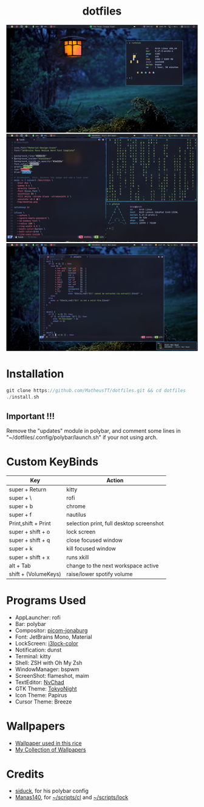 <h1 align="center">dotfiles</h1>

<p align="center">
  <img src="screenshots/screenshot1.png">
  <img src="screenshots/screenshot2.png">
  <img src="screenshots/screenshot3.png">
</p>

# Installation
```c
git clone https://github.com/MatheusTT/dotfiles.git && cd dotfiles
./install.sh 
```
## Important !!!
Remove the "updates" module in polybar, and comment some lines in "~/dotfiles/.config/polybar/launch.sh" if your not using arch.


# Custom KeyBinds
| Key | Action |
| ----- | ----- |
| super + Return | kitty |
| super + \ | rofi |
| super + b | chrome |
| super + f | nautilus |
| Print,shift + Print | selection print, full desktop screenshot |
| super + shift + o | lock screen |
| super + shift + q | close focused window |
| super + k | kill focused window |
| super + shift + x | runs xkill |
| alt + Tab | change to the next workspace active |
| shift + (VolumeKeys) | raise/lower spotify volume |



# Programs Used
  - AppLauncher: rofi
  - Bar: polybar
  - Compositor: [picom-jonaburg](https://github.com/jonaburg/picom)
  - Font: JetBrains Mono, Material
  - LockScreen: [i3lock-color](https://github.com/Raymo111/i3lock-color)
  - Notification: dunst
  - Terminal: kitty
  - Shell: ZSH with Oh My Zsh
  - WindowManager: bspwm
  - ScreenShot: flameshot, maim
  - TextEditor: [NvChad](https://github.com/NvChad/nvchad)
  - GTK Theme: [TokyoNight](https://github.com/stronk-dev/Tokyo-Night-Linux)
  - Icon Theme: Papirus
  - Cursor Theme: Breeze

# Wallpapers
  - [Wallpaper used in this rice](https://www.pexels.com/photo/selective-focus-photography-of-turned-on-black-metal-framed-light-sconce-414144/)
  - [My Collection of Wallpapers](https://github.com/MatheusTT/wallpapers)

# Credits
  - [siduck](https://github.com/siduck/dotfiles), for his polybar config
  - [Manas140](https://github.com/Manas140/dotfiles), for [~/scripts/cl](https://github.com/Manas140/sh/blob/main/src/cl) and [~/scripts/lock](https://github.com/Manas140/dotfiles/blob/main/bin/lock)